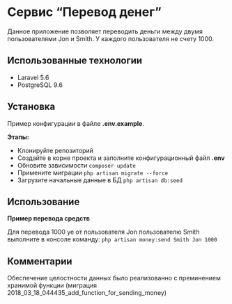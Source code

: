 # Сервис “Перевод денег”

Данное приложение позволяет переводить деньги между двумя пользователями Jon и Smith. 
У каждого пользователя не счету 1000.

## Использованные технологии

* Laravel 5.6
* PostgreSQL 9.6

## Установка

Пример конфигурации в файле **.env.example**.

**Этапы:**
* Клонируйте репозиторий
* Создайте в корне проекта и заполните конфигурационный файл **.env**
* Обновите зависимости  ``` composer update  ```
* Примените миграции ``` php artisan migrate --force ```
* Загрузите начальные данные в БД ``` php artisan db:seed ```

## Использование

**Пример перевода средств**

Для перевода 1000 уе от пользователя Jon пользователю Smith выполните в консоле команду: ``` php artisan money:send Smith Jon 1000 ```

## Комментарии

Обеспечение целостности данных было реализованно с преминением хранимой функции (миграция 2018_03_18_044435_add_function_for_sending_money)


